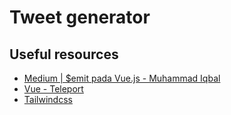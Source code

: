 # Tweet generator

## Useful resources

- [Medium | $emit pada Vue.js - Muhammad Iqbal](https://medium.com/javascript-indonesia-community/emit-pada-vue-js-35deb59434f)
- [Vue - Teleport](https://vuejs.org/guide/built-ins/teleport.html#teleport)
- [Tailwindcss](https://tailwindcss.com/)
